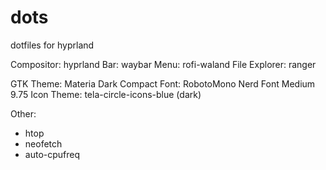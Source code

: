 # dots
dotfiles for hyprland

Compositor: hyprland
Bar: waybar
Menu: rofi-waland
File Explorer: ranger


GTK Theme: Materia Dark Compact
Font: RobotoMono Nerd Font Medium 9.75
Icon Theme: tela-circle-icons-blue (dark)

Other:
- htop
- neofetch
- auto-cpufreq
